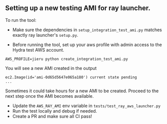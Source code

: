## Setting up a new testing AMI for ray launcher.

To run the tool:

- Make sure the dependencies in `setup_integration_test_ami.py` matches exactly ray launcher's `setup.py`.

- Before running the tool, set up your aws profile with admin access to the Hydra test AWS account.
```
AWS_PROFILE=jieru python create_integration_test_ami.py
```
You will see a new AMI created in the output
```commandline
ec2.Image(id='ami-0d65d5647e065a180') current state pending
...
```
Sometimes it could take hours for a new AMI to be created. Proceed to the next step once the 
AMI becomes available.

- Update the `AWS_RAY_AMI` env variable in `tests/test_ray_aws_launcher.py`
- Run the test locally and debug if needed.
- Create a PR and make sure all CI pass!
